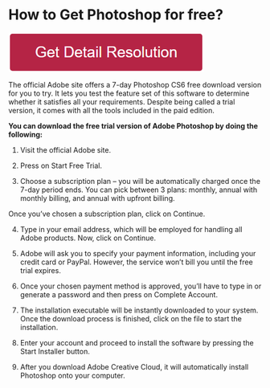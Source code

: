 # How to Get Photoshop for free?


[![how to get photoshop for free](redd.png)](https://github.com/resolutionsite/how.to.get.photoshop.for.free)



The official Adobe site offers a 7-day Photoshop CS6 free download version for you to try. It lets you test the feature set of this software to determine whether it satisfies all your requirements. Despite being called a trial version, it comes with all the tools included in the paid edition.

**You can download the free trial version of Adobe Photoshop by doing the following:**

1. Visit the official Adobe site.

2. Press on Start Free Trial.

3. Choose a subscription plan – you will be automatically charged once the 7-day period ends. You can pick between 3 plans: monthly, annual with monthly billing, and annual with upfront billing.

Once you’ve chosen a subscription plan, click on Continue.

4. Type in your email address, which will be employed for handling all Adobe products. Now, click on Continue.

5. Adobe will ask you to specify your payment information, including your credit card or PayPal. However, the service won’t bill you until the free trial expires.

6. Once your chosen payment method is approved, you’ll have to type in or generate a password and then press on Complete Account.

7. The installation executable will be instantly downloaded to your system. Once the download process is finished, click on the file to start the installation.

8. Enter your account and proceed to install the software by pressing the Start Installer button.

9. After you download Adobe Creative Cloud, it will automatically install Photoshop onto your computer.
